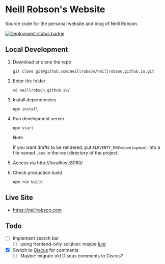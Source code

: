 # Neill Robson's Website

Source code for the personal website and blog of Neill Robson.

[![Deployment status badge](https://github.com/neillrobson/neillrobson.github.io/workflows/Publish%20Website/badge.svg)](https://github.com/neillrobson/neillrobson.github.io/actions)

## Local Development

1. Download or clone the repo

    ```
    git clone git@github.com:neillrobson/neillrobson.github.io.git
    ```

2. Enter the folder

    ```
    cd neillrobson.github.io/
    ```

3. Install dependencies

    ```
    npm install
    ```

4. Run development server

    ```
    npm start
    ```

    > [!NOTE]
    > If you want drafts to be rendered, put `ELEVENTY_ENV=development` into a file named `.env` in the root directory of the project.

5. Access via http://localhost:8080/

6. Check production build

    ```
    npm run build
    ```

## Live Site

-   https://neillrobson.com

## Todo

- [ ] Implement search bar
  - [ ] using frontend-only solution: maybe [lunr](https://lunrjs.com)
- [x] Switch to [Giscus](https://github.com/giscus/giscus) for comments
  - [ ] Maybe: migrate old Disqus comments to Giscus?
